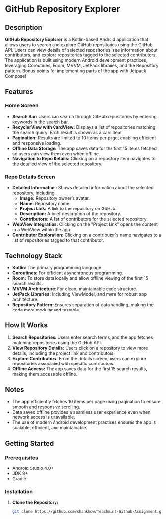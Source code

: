 # GitHub Repository Explorer

## Description

**GitHub Repository Explorer** is a Kotlin-based Android application that allows users to search and explore GitHub repositories using the GitHub API. Users can view details of selected repositories, see information about contributors, and explore repositories tagged to the selected contributors. The application is built using modern Android development practices, leveraging Coroutines, Room, MVVM, JetPack libraries, and the Repository pattern. Bonus points for implementing parts of the app with Jetpack Compose!

## Features

### Home Screen

- **Search Bar:** Users can search through GitHub repositories by entering keywords in the search bar.
- **RecyclerView with CardView:** Displays a list of repositories matching the search query. Each result is shown as a card item.
- **Pagination:** Results are limited to 10 items per page, enabling efficient and responsive loading.
- **Offline Data Storage:** The app saves data for the first 15 items fetched so users can view them even when offline.
- **Navigation to Repo Details:** Clicking on a repository item navigates to the detailed view of the selected repository.

### Repo Details Screen

- **Detailed Information:** Shows detailed information about the selected repository, including:
  - **Image:** Repository owner’s avatar.
  - **Name:** Repository name.
  - **Project Link:** A link to the repository on GitHub.
  - **Description:** A brief description of the repository.
  - **Contributors:** A list of contributors for the selected repository.
- **WebView Integration:** Clicking on the "Project Link" opens the content in a WebView within the app.
- **Contributor Exploration:** Clicking on a contributor's name navigates to a list of repositories tagged to that contributor.

## Technology Stack

- **Kotlin:** The primary programming language.
- **Coroutines:** For efficient asynchronous programming.
- **Room:** To store data locally and allow offline viewing of the first 15 search results.
- **MVVM Architecture:** For clean, maintainable code structure.
- **JetPack Libraries:** Including ViewModel, and more for robust app architecture.
- **Repository Pattern:** Ensures separation of data handling, making the code more modular and testable.

## How It Works

1. **Search Repositories:** Users enter search terms, and the app fetches matching repositories using the GitHub API.
2. **View Repository Details:** Users click on a repository to view more details, including the project link and contributors.
3. **Explore Contributors:** From the details screen, users can explore repositories associated with specific contributors.
4. **Offline Access:** The app saves data for the first 15 search results, making them accessible offline.

## Notes

- The app efficiently fetches 10 items per page using pagination to ensure smooth and responsive scrolling.
- Data saved offline provides a seamless user experience even when network access is unavailable.
- The use of modern Android development practices ensures the app is scalable, efficient, and maintainable.

## Getting Started

### Prerequisites

- Android Studio 4.0+
- JDK 8+
- Gradle

### Installation

1. **Clone the Repository:**
   ```bash
   git clone https://github.com/shankkow/Teachmint-Github-Assignment.git
